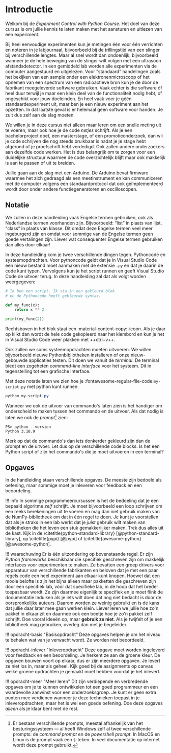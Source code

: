 # Introductie

Welkom bij de _Experiment Control with Python Course_. Het doel van deze cursus is om jullie kennis te laten maken met het aansturen en uitlezen van een experiment.

Bij heel eenvoudige experimenten kun je metingen één voor één verrichten en noteren in je labjournaal, bijvoorbeeld bij de trillingstijd van een slinger bij verschillende lengtes. Maar al snel wordt dan ondoenlijk, bijvoorbeeld wanneer je de hele beweging van de slinger wilt volgen met een ultrasoon afstandsdetector. In een gemiddeld lab worden alle experimenten via de computer aangestuurd en uitgelezen. Voor <q>standaard</q> handelingen zoals het bekijken van een sample onder een elektronenmicroscoop of het opnemen van een spectrum van een radioactieve bron kun je de door de fabrikant meegeleverde software gebruiken. Vaak echter is die software óf heel duur terwijl je maar een klein deel van de functionaliteit nodig hebt, of ongeschikt voor jouw doeleinden. En heel vaak voer je géén standaardexperiment uit, maar ben je een nieuw experiment aan het opzetten. In dat laatste geval is er helemaal geen software voor handen. Je zult dus zelf aan de slag moeten.

We willen je in deze cursus niet alleen maar leren om een snelle meting uit te voeren, maar ook hoe je de code _netjes_ schrijft. Als je een bachelorproject doet, een masterstage, of een promotieonderzoek, dan wil je code schrijven die nog steeds bruikbaar is nadat je je stage hebt afgerond of je proefschrift hebt verdedigd. Ook zullen andere onderzoekers aan dezelfde code werken. Het is dus belangrijk om te zorgen voor een duidelijke structuur waarmee de code overzichtelijk blijft maar ook makkelijk is aan te passen of uit te breiden.

Jullie gaan aan de slag met een Arduino. De Arduino bevat firmware waarmee het zich gedraagd als een meetinstrument en kan communiceren met de computer volgens een standaardprotocol dat ook geïmplementeerd wordt door onder andere functiegeneratoren en oscilloscopen.


## Notatie

We zullen in deze handleiding vaak Engelse termen gebruiken, ook als Nederlandse termen voorhanden zijn. Bijvoorbeeld: <q>list</q> in plaats van lijst, <q>class</q> in plaats van klasse. Dit omdat deze Engelse termen veel meer ingeburgerd zijn en omdat voor sommige van de Engelse termen geen goede vertalingen zijn. Liever wat consequenter Engelse termen gebruiken dan alles door elkaar!

In deze handleiding kom je twee verschillende dingen tegen. Pythoncode en systeemopdrachten. Voor pythoncode geldt dat je in Visual Studio Code een nieuw bestand moet aanmaken met de extensie `.py` en dat je daarin de code kunt typen. Vervolgens kun je het script runnen en geeft Visual Studio Code de uitvoer terug. In deze handleiding zal dat als volgt worden weergegeven:
``` py
# Ik ben een script. Ik sta in een gekleurd blok 
# en de Pythoncode heeft gekleurde syntax.

def my_func(x):
    return x ** 2

print(my_func(2))
```
Rechtsboven in het blok staat een :material-content-copy:-icoon. Als je daar op klikt dan wordt de hele code gekopieerd naar het klembord en kun je het in Visual Studio Code weer plakken met ++ctrl+v++.

Ook zullen we soms systeemopdrachten moeten uitvoeren. We willen bijvoorbeeld nieuwe Pythonbibliotheken installeren of onze nieuw-gebouwde applicaties testen. Dit doen we vanuit de _terminal_. De terminal biedt een zogeheten _command-line interface_ voor het systeem. Dit in tegenstelling tot een grafische interface.

Met deze notatie laten we zien hoe je :fontawesome-regular-file-code:`my-script.py` met python kunt runnen:
``` ps1 title="Terminal"
python my-script.py
```
Wanneer we ook de uitvoer van commando's laten zien is het handiger om onderscheid te maken tussen het commando en de uitvoer. Als dat nodig is laten we ook de _prompt_[^prompts] zien:
``` ps1con title="Terminal"
PS> python --version
Python 3.10.9
```
Merk op dat de commando's dan iets donkerder gekleurd zijn dan de prompt en de uitvoer. Let dus op de verschillende code blocks. Is het een Python script of zijn het commando's die je moet uitvoeren in een terminal?

[^prompts]: Er bestaan verschillende prompts, meestal afhankelijk van het besturingssysteem &mdash; al heeft Windows zelf al twee verschillende prompts: de _command prompt_ en de _powershell prompt_. In MacOS en Linux is de prompt vaak een `$`-teken. In veel documentatie op internet wordt deze prompt gebruikt.


## Opgaves

In de handleiding staan verschillende opgaves. De meeste zijn bedoeld als oefening, maar sommige moet je inleveren voor feedback en een beoordeling.

!!! info
    In sommige programmeercursussen is het de bedoeling dat je een bepaald algoritme _zelf_ schrijft. Je moet bijvoorbeeld een loop schrijven om een reeks berekeningen uit te voeren en mag dan niet gebruik maken van de NumPy-bibliotheek om dat in één regel te doen. Je kunt je voorstellen dat als je straks in een lab werkt dat je _juist_ gebruik wilt maken van bibliotheken die het leven een stuk gemakkerlijker maken. Trek dus alles uit de kast. Kijk in de \citetitle{python-standard-library} [@python-standard-library], op \citetitle{pypi} [@pypi] of \citetitle{awesome-python} [@awesome-python].

!!! waarschuwing
    Er is één uitzondering op bovenstaande regel. Er zijn _Python frameworks_ beschikbaar die specifiek geschreven zijn om makkelijk interfaces voor experimenten te maken. Ze bevatten een groep drivers voor apparatuur van verschillende fabrikanten en beloven dat je met een paar regels code een heel experiment aan elkaar kunt knopen. Hoewel dat een mooie belofte is zijn het bijna alleen maar pakketten die geschreven zijn door een specifiek lab, vóór dat specifieke lab, in de hoop dat het breder toepasbaar wordt. Ze zijn daarmee eigenlijk te specifiek en je moet flink de documentatie induiken als je iets wilt doen dat nog niet bedacht is door de oorspronkelijke auteurs. Daarom worden ze weinig gebruikt en is de kans dat jullie daar later mee gaan werken klein. Liever leren we jullie hoe zo'n pakket in elkaar zit en daarmee ook een beetje hoe je zo'n pakket zelf schrijft. Doe vooral ideeën op, maar __gebruik ze niet__. Als je twijfelt of je een bibliotheek mag gebruiken, overleg dan met je begeleider.

!!! opdracht-basis "Basisopdracht"
    Deze opgaves helpen je om het niveau te behalen wat van je verwacht wordt. Ze worden niet beoordeeld.

!!! opdracht-inlever "Inleveropdracht"
    Deze opgave moet worden ingeleverd voor feedback en een beoordeling. Je herkent ze aan de groene kleur. De opgaven bouwen voort op elkaar, dus er zijn meerdere opgaven. Je levert ze niet los in, maar als geheel. Kijk goed bij de assignments op canvas welke groene opdrachten je gemaakt moet hebben voordat je het inlevert. 


!!! opdracht-meer "Meer leren"
    Dit zijn verdiepende en verbredende opgaves om je te kunnen ontwikkelen tot een goed programmeur en een waardevolle aanwinst voor een onderzoeksgroep. Je kunt er geen extra punten mee verdienen wanneer je deze technieken toepast in je inleveropdrachten, maar het is wel een goede oefening. Doe deze opgaves _alleen_ als je klaar bent met de rest.
